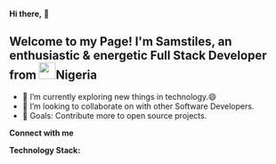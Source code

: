 <b>Hi there,</b> 👋

Welcome to my Page! I'm Samstiles, an enthusiastic & energetic Full Stack Developer from <img src='https://user-images.githubusercontent.com/43145862/147831824-09825466-7265-426c-b893-f94d7f9c246d.jpg' width='30px'>Nigeria
---
- 🔭 I’m currently exploring new things in technology.😄
- 👯 I’m looking to collaborate on with other Software Developers.
- 🌱 Goals: Contribute more to open source projects.

<b>Connect with me</b> 

<b>Technology Stack:</b>

<!--
**Samstiles-Dev/Samstiles-Dev** is a ✨ _special_ ✨ repository because its `README.md` (this file) appears on your GitHub profile.

Here are some ideas to get you started:

- 🔭 I’m currently working on ...
- 🌱 I’m currently learning ...
- 👯 I’m looking to collaborate on ...
- 🤔 I’m looking for help with ...
- 💬 Ask me about ...
- 📫 How to reach me: ...
- 😄 Pronouns: ...
- ⚡ Fun fact: ...
-->
